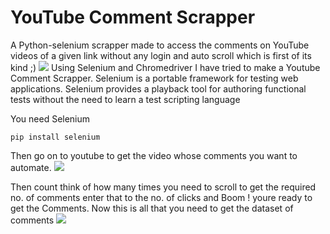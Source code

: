 # YouTube Comment Scrapper
A Python-selenium scrapper made to access the comments on YouTube videos of a given link without any login and auto scroll which is first of its kind ;)
![](https://s3-ap-south-1.amazonaws.com/av-blog-media/wp-content/uploads/2019/05/youtube-data-scraping.png)
Using Selenium and Chromedriver I have tried to make a Youtube Comment Scrapper. Selenium is a portable framework for testing web applications. Selenium provides a playback tool for authoring functional tests without the need to learn a test scripting language

You need Selenium 
```script
pip install selenium
```
Then go on to youtube to get the video whose comments you want to automate.
![](https://media1.tenor.com/images/5eb93c594f58b1362454b3eee6f9c2a5/tenor.gif?itemid=3356054)

Then count think of how many times you need to scroll to get the required no. of comments
enter that to the no. of clicks and Boom ! youre ready to get the Comments.
Now this is all that you need to get the dataset of comments
![](https://drive.google.com/file/d/1yFw8R_i0psa3qYIePWGwGQj0ZUQodmzq/view?usp=sharing)
